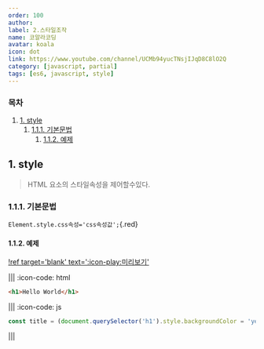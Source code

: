 ```yaml
---
order: 100
author:
label: 2.스타일조작
name: 코알라코딩
avatar: koala
icon: dot
link: https://www.youtube.com/channel/UCMb94yucTNsjIJqD8C8lO2Q
category: [javascript, partial]
tags: [es6, javascript, style]
---
```


### 목차 <!-- omit in toc -->

1. [1. style](#1-style)
   1. [1.1.1. 기본문법](#111-기본문법)
      1. [1.1.2. 예제](#112-예제)

## 1. style

> HTML 요소의 스타일속성을 제어할수있다.

### 1.1.1. 기본문법

`Element.style.css속성='css속성값';`{.red}

#### 1.1.2. 예제

[!ref target='blank' text=':icon-play:미리보기'](https://qwerewqwerew.github.io/source/js/partial/attribute/3.html)

||| :icon-code: html

```html
<h1>Hello World</h1>
```

||| :icon-code: js

```js
const title = (document.querySelector('h1').style.backgroundColor = 'yellow');
```

|||
